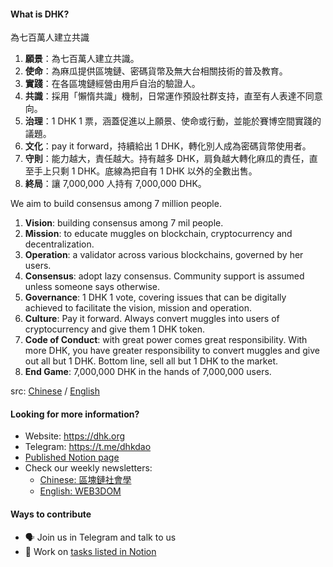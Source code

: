 #### What is DHK?

為七百萬人建立共識

1. **願景**：為七百萬人建立共識。
2. **使命**：為麻瓜提供區塊鏈、密碼貨幣及無大台相關技術的普及教育。
3. **實踐**：在各區塊鏈經營由用戶自治的驗證人。
4. **共識**：採用「懶惰共識」機制，日常運作預設社群支持，直至有人表達不同意向。
5. **治理**：1 DHK 1 票，涵蓋促進以上願景、使命或行動，並能於賽博空間實踐的議題。
6. **文化**：pay it forward，持續給出 1 DHK，轉化別人成為密碼貨幣使用者。
7. **守則**：能力越大，責任越大。持有越多 DHK，肩負越大轉化麻瓜的責任，直至手上只剩 1 DHK。底線為把自有 1 DHK 以外的全數出售。
8. **終局**：讓 7,000,000 人持有 7,000,000 DHK。

We aim to build consensus among 7 million people.

1. **Vision**: building consensus among 7 mil people.
2. **Mission**: to educate muggles on blockchain, cryptocurrency and decentralization.
3. **Operation**: a validator across various blockchains, governed by her users.
4. **Consensus**: adopt lazy consensus. Community support is assumed unless someone says otherwise.
5. **Governance**: 1 DHK 1 vote, covering issues that can be digitally achieved to facilitate the vision, mission and operation.
6. **Culture**: Pay it forward. Always convert muggles into users of cryptocurrency and give them 1 DHK token.
7. **Code of Conduct**: with great power comes great responsibility. With more DHK, you have greater responsibility to convert muggles and give out all but 1 DHK. Bottom line, sell all but 1 DHK to the market.
8. **End Game**: 7,000,000 DHK in the hands of 7,000,000 users.

src: [Chinese](https://dhk.org/declaration/) / [English](https://dhk.org/en/declaration/)

#### Looking for more information?

- Website: <https://dhk.org>
- Telegram: <https://t.me/dhkdao>
- [Published Notion page](https://dhkdao.notion.site/DHK-dao-Notion-0f071253fd9f48dd8dd31fd713644c10)
- Check our weekly newsletters:
  - [Chinese: 區塊鏈社會學](https://paragraph.xyz/@dhk/community/%E5%8D%80%E5%A1%8A%E9%8F%88%E7%A4%BE%E6%9C%83%E5%AD%B8)
  - [English: WEB3DOM](https://paragraph.xyz/@dhk/community/web3dom)

#### Ways to contribute

- 🗣️ Join us in Telegram and talk to us
- 🔧 Work on [tasks listed in Notion](https://www.notion.so/dhkdao/DHK-dao-Notion-0f071253fd9f48dd8dd31fd713644c10?pvs=4#f3680bb7af2b436d9357f51ad6610e5c)
